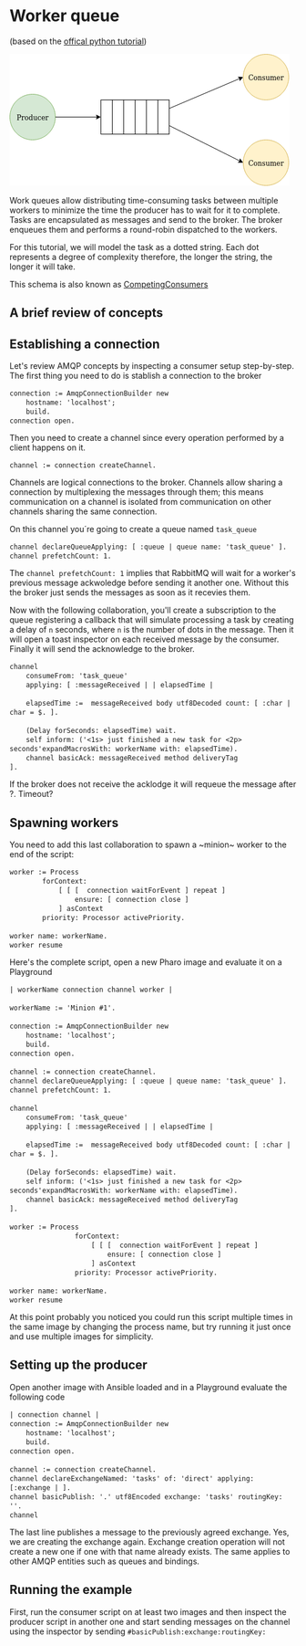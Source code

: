 # Worker queue
(based on the [offical python tutorial](https://www.rabbitmq.com/tutorials/tutorial-two-python.html))

![Diagram of producer/consumer](pc.png)

Work queues allow distributing time-consuming tasks between multiple workers to minimize the time the producer has to wait for it to complete. Tasks are encapsulated as messages and send to the broker. The broker enqueues them and performs a round-robin dispatched to the workers.

For this tutorial, we will model the task as a dotted string. Each dot represents a degree of complexity therefore, the longer the string, the longer it will take.

This schema is also known as [CompetingConsumers](https://www.enterpriseintegrationpatterns.com/patterns/messaging/CompetingConsumers.html)

## A brief review of concepts 
## Establishing a connection 

Let's review AMQP concepts by inspecting a consumer setup step-by-step. The first thing you need to do is stablish a connection to the broker

````Smalltalk
connection := AmqpConnectionBuilder new
	hostname: 'localhost';
	build.
connection open.
````

Then you need to create a channel since every operation performed by a client happens on it.

````Smalltalk
channel := connection createChannel.
````

Channels are logical connections to the broker. Channels allow sharing a connection by multiplexing the messages through them; this means communication on a channel is isolated from communication on other channels sharing the same connection. 

On this channel you´re going to create a queue named `task_queue`

````Smalltalk
channel declareQueueApplying: [ :queue | queue name: 'task_queue' ].
channel prefetchCount: 1.
````

The `channel prefetchCount: 1` implies that RabbitMQ will wait for a worker's previous message ackwoledge before sending it another one. Without this the broker just sends the messages as soon as it recevies them.

Now with the following collaboration, you'll create a subscription to the queue registering a callback that will simulate processing a task by creating a delay of `n` seconds, where `n` is the number of dots in the message. Then it will open a toast inspector on each received message by the consumer. Finally it will send the acknowledge to the broker.

````Smalltalk
channel 
	consumeFrom: 'task_queue'
	applying: [ :messageReceived | | elapsedTime |
	
	elapsedTime :=  messageReceived body utf8Decoded count: [ :char | char = $. ].
	
	(Delay forSeconds: elapsedTime) wait.
	self inform: ('<1s> just finished a new task for <2p> seconds'expandMacrosWith: workerName with: elapsedTime).
	channel basicAck: messageReceived method deliveryTag
].	
````
If the broker does not receive the acklodge it will requeue the message after ?. Timeout?

## Spawning workers

You need to add this last collaboration to spawn a ~minion~ worker to the end of the script:

````Smalltalk
worker := Process
		forContext:
			[ [ [  connection waitForEvent ] repeat ]
				ensure: [ connection close ]
			] asContext
		priority: Processor activePriority.

worker name: workerName.	
worker resume 
````

Here's the complete script, open a new Pharo image and evaluate it on a Playground

```Smalltalk
| workerName connection channel worker |

workerName := 'Minion #1'.

connection := AmqpConnectionBuilder new
	hostname: 'localhost';
	build.
connection open.

channel := connection createChannel.
channel declareQueueApplying: [ :queue | queue name: 'task_queue' ].
channel prefetchCount: 1.

channel 
	consumeFrom: 'task_queue'
	applying: [ :messageReceived | | elapsedTime |
	
	elapsedTime :=  messageReceived body utf8Decoded count: [ :char | char = $. ].
	
	(Delay forSeconds: elapsedTime) wait.
	self inform: ('<1s> just finished a new task for <2p> seconds'expandMacrosWith: workerName with: elapsedTime).
	channel basicAck: messageReceived method deliveryTag
].	

worker := Process
				forContext:
					[ [ [  connection waitForEvent ] repeat ]
						ensure: [ connection close ]
					] asContext
				priority: Processor activePriority.

worker name: workerName.	
worker resume 
````

At this point probably you noticed you could run this script multiple times in the same image by changing the process name,  but try running it just once and use multiple images for simplicity.

## Setting up the producer

Open another image with Ansible loaded and in a Playground evaluate the following code

````Smalltalk
| connection channel |
connection := AmqpConnectionBuilder new
	hostname: 'localhost';
	build.
connection open.

channel := connection createChannel.
channel declareExchangeNamed: 'tasks' of: 'direct' applying: [:exchange | ].
channel basicPublish: '.' utf8Encoded exchange: 'tasks' routingKey: ''.
channel
````

The last line publishes a message to the previously agreed exchange. Yes, we are creating the exchange again. Exchange creation operation will not create a new one if one with that name already exists. The same applies to other AMQP entities such as queues and bindings. 

## Running the example

First, run the consumer script on at least two images and then inspect the producer script in another one and start sending messages on the channel using the inspector by sending `#basicPublish:exchange:routingKey:`

